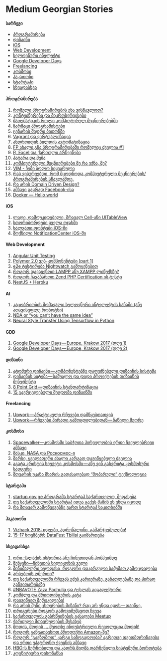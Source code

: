 # Medium Georgian Stories

#### სარჩევი
* [პროგრამირება](#პროგრამირება)
* [დიზაინი](#დიზაინი)
* [iOS](#ios)
* [Web Development](#web-development)
* [ხელოვნური ინელექტი](#ai)
* [Google Developer Days](#gdd)
* [Freelancing](#freelancing)
* [კოსმოსი](#კოსმოსი)
* [ჰაკათონი](#ჰაკათონი)
* [სტარტაპი](#სტარტაპი)
* [სხვადასხვა](#სხვადასხვა)

#### პროგრამირება
1. [რომელი პროგრამირების ენა ვისწავლოთ?](https://medium.com/@gmamaladze/%E1%83%A0%E1%83%9D%E1%83%9B%E1%83%94%E1%83%9A%E1%83%98-%E1%83%9E%E1%83%A0%E1%83%9D%E1%83%92%E1%83%A0%E1%83%90%E1%83%9B%E1%83%98%E1%83%A0%E1%83%94%E1%83%91%E1%83%98%E1%83%A1-%E1%83%94%E1%83%9C%E1%83%90-%E1%83%95%E1%83%98%E1%83%A1%E1%83%AC%E1%83%90%E1%83%95%E1%83%9A%E1%83%9D%E1%83%97-cce1a4974ce1)
2. [კონტეინერები და მიკროსერვისები](https://medium.com/@fircx/%E1%83%99%E1%83%9D%E1%83%9C%E1%83%A2%E1%83%94%E1%83%98%E1%83%9C%E1%83%94%E1%83%A0%E1%83%94%E1%83%91%E1%83%98-%E1%83%93%E1%83%90-%E1%83%9B%E1%83%98%E1%83%99%E1%83%A0%E1%83%9D%E1%83%A1%E1%83%94%E1%83%A0%E1%83%95%E1%83%98%E1%83%A1%E1%83%94%E1%83%91%E1%83%98-6d86529c49cb)
3. [მათემატიკის როლი კომპიუტერულ მეცნიერებებში](https://medium.com/@getsadzee/%E1%83%9B%E1%83%90%E1%83%97%E1%83%94%E1%83%9B%E1%83%90%E1%83%A2%E1%83%98%E1%83%99%E1%83%98%E1%83%A1-%E1%83%A0%E1%83%9D%E1%83%9A%E1%83%98-%E1%83%99%E1%83%9D%E1%83%9B%E1%83%9E%E1%83%98%E1%83%A3%E1%83%A2%E1%83%94%E1%83%A0%E1%83%A3%E1%83%9A-%E1%83%9B%E1%83%94%E1%83%AA%E1%83%9C%E1%83%98%E1%83%94%E1%83%A0%E1%83%94%E1%83%91%E1%83%94%E1%83%91%E1%83%A8%E1%83%98-53d1bba6e90a)
4. [ზარმაცი პროგრამისტები](https://medium.com/@stichoza/-4e7a2373fd08)
5. [ცეზარის შიფრი პითონში](https://medium.com/@fircx/%E1%83%AA%E1%83%94%E1%83%96%E1%83%90%E1%83%A0%E1%83%98%E1%83%A1-%E1%83%A8%E1%83%98%E1%83%A4%E1%83%A0%E1%83%98-%E1%83%9E%E1%83%98%E1%83%97%E1%83%9D%E1%83%9C%E1%83%A8%E1%83%98-2fa1d2761e89)
6. [Vagrant და ვირტუალიზაცია](https://medium.com/@fircx/vagrant-%E1%83%93%E1%83%90-%E1%83%95%E1%83%98%E1%83%A0%E1%83%A2%E1%83%A3%E1%83%90%E1%83%9A%E1%83%98%E1%83%96%E1%83%90%E1%83%AA%E1%83%98%E1%83%90-b3823bcdb08e)
7. [ანდროიდის ბილდის ავტომატიზაცია](https://medium.com/@fircx/%E1%83%90%E1%83%9C%E1%83%93%E1%83%A0%E1%83%9D%E1%83%98%E1%83%93%E1%83%98%E1%83%A1-%E1%83%91%E1%83%98%E1%83%9A%E1%83%93%E1%83%98%E1%83%A1-%E1%83%90%E1%83%95%E1%83%A2%E1%83%9D%E1%83%9B%E1%83%90%E1%83%A2%E1%83%98%E1%83%96%E1%83%90%E1%83%AA%E1%83%98%E1%83%90-5ecefa56cb6a)
8. [FP ახალი გზა პროგრამირებაში რომელიც ძველია #1](https://medium.com/@safareli/fp-1-9ac44f1b589f)
9. [R, Excel და ქართული არჩევნები](https://medium.com/@gmamaladze/r-excel-%E1%83%93%E1%83%90-%E1%83%A5%E1%83%90%E1%83%A0%E1%83%97%E1%83%A3%E1%83%9A%E1%83%98-%E1%83%90%E1%83%A0%E1%83%A9%E1%83%94%E1%83%95%E1%83%9C%E1%83%94%E1%83%91%E1%83%98-2d613e4b166e)
10. [პატარა და მუშა](https://medium.com/@gtkesh/ac8fa802f11f)
11. [კომპიუტერული მეცნიერებები მე რა ვქნა, მე?](https://medium.com/@gtkesh/fba5979b180a)
12. [VIM - ჩემი ბოლო სიყვარული](https://medium.com/ka-ge/vim-%E1%83%A9%E1%83%94%E1%83%9B%E1%83%98-%E1%83%91%E1%83%9D%E1%83%9A%E1%83%9D-%E1%83%A1%E1%83%98%E1%83%A7%E1%83%95%E1%83%90%E1%83%A0%E1%83%A3%E1%83%9A%E1%83%98-b3b2dd64d19c)
13. [რას ვისურვებდი, რომ მცოდნოდა კომპიუტერული მეცნიერების/პროგრამირების სწავლამდე.](https://medium.com/@tornikegomareli_77607/%E1%83%A0%E1%83%90%E1%83%A1-%E1%83%95%E1%83%98%E1%83%A1%E1%83%A3%E1%83%A0%E1%83%95%E1%83%94%E1%83%91%E1%83%93%E1%83%98-%E1%83%A0%E1%83%9D%E1%83%9B-%E1%83%9B%E1%83%AA%E1%83%9D%E1%83%93%E1%83%9C%E1%83%9D%E1%83%93%E1%83%90-%E1%83%99%E1%83%9D%E1%83%9B%E1%83%9E%E1%83%98%E1%83%A3%E1%83%A2%E1%83%94%E1%83%A0%E1%83%A3%E1%83%9A%E1%83%98-%E1%83%9B%E1%83%94%E1%83%AA%E1%83%9C%E1%83%98%E1%83%94%E1%83%A0%E1%83%94%E1%83%91%E1%83%98%E1%83%A1-%E1%83%9E%E1%83%A0%E1%83%9D%E1%83%92%E1%83%A0%E1%83%90%E1%83%9B%E1%83%98%E1%83%A0%E1%83%94%E1%83%91%E1%83%98%E1%83%A1-%E1%83%A1%E1%83%AC%E1%83%90%E1%83%95%E1%83%9A%E1%83%90%E1%83%9B%E1%83%93%E1%83%94-6a5170fbd4c8)
14. [რა არის Domain Driven Design?](https://medium.com/@ggdvalishvili/%E1%83%A0%E1%83%90-%E1%83%90%E1%83%A0%E1%83%98%E1%83%A1-domain-driven-design-5f5a551346b1)
15. [ამბავი გაყრად Facebook-ისა](https://medium.com/@tatocaster/%E1%83%90%E1%83%9B%E1%83%91%E1%83%90%E1%83%95%E1%83%98-%E1%83%92%E1%83%90%E1%83%A7%E1%83%A0%E1%83%90%E1%83%93-facebook-%E1%83%98%E1%83%A1%E1%83%90-50608f7db62e)
16. [Docker — Hello world](https://medium.com/@VOBI_IO/docker-hello-world-ecbc2b8d78c) 

#### iOS
1. [ლაღი, დამოუკიდებელი, მრავალ Cell-ანი UITableView](https://medium.com/@sh.ioramashvili/%E1%83%9A%E1%83%90%E1%83%A6%E1%83%98-%E1%83%93%E1%83%90%E1%83%9B%E1%83%9D%E1%83%A3%E1%83%99%E1%83%98%E1%83%93%E1%83%94%E1%83%91%E1%83%94%E1%83%9A%E1%83%98-%E1%83%9B%E1%83%A0%E1%83%90%E1%83%95%E1%83%90%E1%83%9A-cell-%E1%83%90%E1%83%9C%E1%83%98-uitableview-1b2c80ce14b8)
2. [სთორიბორდები ყველა ოჯახში](https://medium.com/@sh.ioramashvili/%E1%83%A1%E1%83%97%E1%83%9D%E1%83%A0%E1%83%98%E1%83%91%E1%83%9D%E1%83%A0%E1%83%93%E1%83%94%E1%83%91%E1%83%98-%E1%83%A7%E1%83%95%E1%83%94%E1%83%9A%E1%83%90-%E1%83%9D%E1%83%AF%E1%83%90%E1%83%AE%E1%83%A8%E1%83%98-b04eb9823db7)
3. [ხალვათი ფონტები iOS-ში](https://medium.com/@sh.ioramashvili/%E1%83%AE%E1%83%90%E1%83%9A%E1%83%95%E1%83%90%E1%83%97%E1%83%98-%E1%83%A4%E1%83%9D%E1%83%9C%E1%83%A2%E1%83%94%E1%83%91%E1%83%98-ios-%E1%83%A8%E1%83%98-e8b98d882a2f)
4. [მოქნილი NotificationCenter iOS-ში](https://medium.com/@sh.ioramashvili/%E1%83%9B%E1%83%9D%E1%83%A5%E1%83%9C%E1%83%98%E1%83%9A%E1%83%98-notificationcenter-%E1%83%98-d8983a7a5d89)

#### Web Development
1. [Angular Unit Testing](https://medium.com/@apolonpachulia/angular-unit-testing-57f766c104b3)
2. [Polymer 2.0 ვებ-კომპონენტები [part 1]](https://medium.com/@apolonpachulia/polymer-2-0-%E1%83%95%E1%83%94%E1%83%91-%E1%83%99%E1%83%9D%E1%83%9B%E1%83%9E%E1%83%9D%E1%83%9C%E1%83%94%E1%83%9C%E1%83%A2%E1%83%94%E1%83%91%E1%83%98-part-1-e5410f00e852)
3. [e2e ტესტირება Nightwatch გამოყენებით](https://medium.com/@apolonpachulia/e2e-%E1%83%A2%E1%83%94%E1%83%A1%E1%83%A2%E1%83%98%E1%83%A0%E1%83%94%E1%83%91%E1%83%90-nightwatch-%E1%83%92%E1%83%90%E1%83%9B%E1%83%9D%E1%83%A7%E1%83%94%E1%83%9C%E1%83%94%E1%83%91%E1%83%98%E1%83%97-fa192909a5f7)
4. [როგორ დავაყენოთ LAMPP ანუ XAMPP ლინუქსზე?](https://medium.com/@gigamania/%E1%83%A0%E1%83%9D%E1%83%92%E1%83%9D%E1%83%A0-%E1%83%93%E1%83%90%E1%83%95%E1%83%90%E1%83%A7%E1%83%94%E1%83%9C%E1%83%9D%E1%83%97-lampp-%E1%83%9A%E1%83%98%E1%83%9C%E1%83%A3%E1%83%A5%E1%83%A1%E1%83%96%E1%83%94-6ff4c319316)
5. [როგორ ჩავაბაროთ Zend PHP Certification ის ტესტი](https://medium.com/@niko.peikrishvili/%E1%83%A0%E1%83%9D%E1%83%92%E1%83%9D%E1%83%A0-%E1%83%A9%E1%83%90%E1%83%95%E1%83%90%E1%83%91%E1%83%90%E1%83%A0%E1%83%9D%E1%83%97-zend-php-certification-%E1%83%98%E1%83%A1-%E1%83%A2%E1%83%94%E1%83%A1%E1%83%A2%E1%83%98-c2e1c5626512)
6. [NestJS + Heroku](https://medium.com/@levan_ilashvili/nestjs-heroku-e165685030d6)

#### AI
1. [კაცობრიობის მომავალი ხელოვნური ინტელექტის ხანაში (ანუ ათავისუფლე რობოტნი)](https://medium.com/@gmamaladze/%E1%83%99%E1%83%90%E1%83%AA%E1%83%9D%E1%83%91%E1%83%A0%E1%83%98%E1%83%9D%E1%83%91%E1%83%98%E1%83%A1-%E1%83%9B%E1%83%9D%E1%83%9B%E1%83%90%E1%83%95%E1%83%90%E1%83%9A%E1%83%98-%E1%83%AE%E1%83%94%E1%83%9A%E1%83%9D%E1%83%95%E1%83%9C%E1%83%A3%E1%83%A0%E1%83%98-%E1%83%98%E1%83%9C%E1%83%A2%E1%83%94%E1%83%9A%E1%83%94%E1%83%A5%E1%83%A2%E1%83%98%E1%83%A1-%E1%83%AE%E1%83%90%E1%83%9C%E1%83%90%E1%83%A8%E1%83%98-%E1%83%90%E1%83%9C%E1%83%A3-%E1%83%90%E1%83%97%E1%83%90%E1%83%95%E1%83%98%E1%83%A1%E1%83%A3%E1%83%A4%E1%83%9A%E1%83%94-%E1%83%A0%E1%83%9D%E1%83%91%E1%83%9D%E1%83%A2%E1%83%9C%E1%83%98-8090d1562b12)
2. [NDA or “you can’t have the same idea”](https://medium.com/@lukachkhetiani/nda-or-you-cant-have-the-same-idea-b4419f184a67)
3. [Neural Style Transfer Using Tensorflow in Python](https://medium.com/coinmonks/neural-style-transfer-using-tensorflow-in-python-499b39084827)

#### GDD
1. [Google Developer Days — Europe, Krakow 2017 (დღე 1)](https://medium.com/emoney-engineering/google-developer-days-europe-krakow-2017-%E1%83%93%E1%83%A6%E1%83%94-1-8397cca96bb6)
2. [Google Developer Days — Europe, Krakow 2017 (დღე 2)](https://medium.com/emoney-engineering/google-developer-days-europe-krakow-2017-%E1%83%93%E1%83%A6%E1%83%94-2-9acf56722488)


#### დიზაინი
1. [ატომური დიზაინი — კომპონენტებზე დაფუძნებული დიზაინის სისტემა](https://medium.com/@sanikidze/%E1%83%90%E1%83%A2%E1%83%9D%E1%83%9B%E1%83%A3%E1%83%A0%E1%83%98-%E1%83%93%E1%83%98%E1%83%96%E1%83%90%E1%83%98%E1%83%9C%E1%83%98-%E1%83%99%E1%83%9D%E1%83%9B%E1%83%9E%E1%83%9D%E1%83%9C%E1%83%94%E1%83%9C%E1%83%A2%E1%83%94%E1%83%91%E1%83%96%E1%83%94-%E1%83%93%E1%83%90%E1%83%A4%E1%83%A3%E1%83%AB%E1%83%9C%E1%83%94%E1%83%91%E1%83%A3%E1%83%9A%E1%83%98-%E1%83%93%E1%83%98%E1%83%96%E1%83%90%E1%83%98%E1%83%9C%E1%83%98%E1%83%A1-%E1%83%A1%E1%83%98%E1%83%A1%E1%83%A2%E1%83%94%E1%83%9B%E1%83%90-e9ce10acb9f2)
2. [დიზაინის სიტემა — საშუალო და დიდი პროექტების დიზაინის მენეჯმენტი](https://medium.com/@sanikidze/%E1%83%93%E1%83%98%E1%83%96%E1%83%90%E1%83%98%E1%83%9C%E1%83%98%E1%83%A1-%E1%83%A1%E1%83%98%E1%83%A2%E1%83%94%E1%83%9B%E1%83%90-%E1%83%A1%E1%83%90%E1%83%A8%E1%83%A3%E1%83%90%E1%83%9A%E1%83%9D-%E1%83%93%E1%83%90-%E1%83%93%E1%83%98%E1%83%93%E1%83%98-%E1%83%9E%E1%83%A0%E1%83%9D%E1%83%94%E1%83%A5%E1%83%A2%E1%83%94%E1%83%91%E1%83%98%E1%83%A1-%E1%83%93%E1%83%98%E1%83%96%E1%83%90%E1%83%98%E1%83%9C%E1%83%98%E1%83%A1-%E1%83%9B%E1%83%94%E1%83%9C%E1%83%94%E1%83%AF%E1%83%9B%E1%83%94%E1%83%9C%E1%83%A2%E1%83%98-7c79fb47ed17)
3. [8 Point Grid — დიზაინის სტანდარტიზაცია](https://medium.com/@sanikidze/8-point-grid-%E1%83%93%E1%83%98%E1%83%96%E1%83%90%E1%83%98%E1%83%9C%E1%83%98%E1%83%A1-%E1%83%A1%E1%83%A2%E1%83%90%E1%83%9C%E1%83%93%E1%83%90%E1%83%A0%E1%83%A2%E1%83%98%E1%83%96%E1%83%90%E1%83%AA%E1%83%98%E1%83%90-e962e22a693b)
4. [15 გავრცელებული შეცდომა დიზაინში](https://medium.com/@mbadalov/15-%E1%83%92%E1%83%90%E1%83%95%E1%83%A0%E1%83%AA%E1%83%94%E1%83%9A%E1%83%94%E1%83%91%E1%83%A3%E1%83%9A%E1%83%98-%E1%83%A8%E1%83%94%E1%83%AA%E1%83%93%E1%83%9D%E1%83%9B%E1%83%90-%E1%83%93%E1%83%98%E1%83%96%E1%83%90%E1%83%98%E1%83%9C%E1%83%A8%E1%83%98-a3b7338bff52)

#### Freelancing
1. [Upwork — პრაქტიკული რჩევები დამწყებთათვის](https://medium.com/@bumbeishvili/upwork-%E1%83%9E%E1%83%A0%E1%83%90%E1%83%A5%E1%83%A2%E1%83%98%E1%83%99%E1%83%A3%E1%83%9A%E1%83%98-%E1%83%A0%E1%83%A9%E1%83%94%E1%83%95%E1%83%94%E1%83%91%E1%83%98-%E1%83%93%E1%83%90%E1%83%9B%E1%83%AC%E1%83%A7%E1%83%94%E1%83%91%E1%83%97%E1%83%90%E1%83%97%E1%83%95%E1%83%98%E1%83%A1-7ea96920befd)
2. [Upwork — რჩევები პირადი გამოცდილებიდან — ნაწილი მეორე](https://medium.com/@bumbeishvili/upwork-advices-part-2-736d59c3a8e0?fbclid=IwAR0zw1ng5BzGiDif8u30FOBJQn6mx1hfpSms2jpmCr1UCLJ2w8TTWNE7kD4)

#### კოსმოსი
1. [Spacewalker—კოსმოსში საბჭოთა პირველობის ერთი ჩვეულებრივი ამბავი](https://medium.com/@gmamaladze/spacewalker-%E1%83%99%E1%83%9D%E1%83%9B%E1%83%9D%E1%83%A1%E1%83%A8%E1%83%98-%E1%83%A1%E1%83%90%E1%83%91%E1%83%AD%E1%83%9D%E1%83%97%E1%83%90-%E1%83%9E%E1%83%98%E1%83%A0%E1%83%95%E1%83%94%E1%83%9A%E1%83%9D%E1%83%91%E1%83%98%E1%83%A1-%E1%83%94%E1%83%A0%E1%83%97%E1%83%98-%E1%83%A9%E1%83%95%E1%83%94%E1%83%A3%E1%83%9A%E1%83%94%E1%83%91%E1%83%A0%E1%83%98%E1%83%95%E1%83%98-%E1%83%90%E1%83%9B%E1%83%91%E1%83%90%E1%83%95%E1%83%98-2fdf1aa62d4c)
2. [მასკი, NASA და Роскосмос-ი](https://medium.com/@gmamaladze/%E1%83%9B%E1%83%90%E1%83%A1%E1%83%99%E1%83%98-nasa-%E1%83%93%E1%83%90-%D1%80%D0%BE%D1%81%D0%BA%D0%BE%D1%81%D0%BC%D0%BE%D1%81-%E1%83%98%E1%83%A1-%E1%83%93%E1%83%90%E1%83%A1%E1%83%90%E1%83%A1%E1%83%A0%E1%83%A3%E1%83%9A%E1%83%98-a8c2f53a0273)
3. [მარსი, ყველაფერი ახალი კარგად დავიწყებული ძველია](https://medium.com/@gmamaladze/%E1%83%9B%E1%83%90%E1%83%A0%E1%83%A1%E1%83%98-%E1%83%A7%E1%83%95%E1%83%94%E1%83%9A%E1%83%90%E1%83%A4%E1%83%94%E1%83%A0%E1%83%98-%E1%83%90%E1%83%AE%E1%83%90%E1%83%9A%E1%83%98-%E1%83%99%E1%83%90%E1%83%A0%E1%83%92%E1%83%90%E1%83%93-%E1%83%93%E1%83%90%E1%83%95%E1%83%98%E1%83%AC%E1%83%A7%E1%83%94%E1%83%91%E1%83%A3%E1%83%9A%E1%83%98-%E1%83%AB%E1%83%95%E1%83%94%E1%83%9A%E1%83%98%E1%83%90-ea16aa1c7a56)
4. [აგატა კრისტის სიუჟეტი კოსმოსში — ანუ ვინ გახვრიტა კოსმოსური სადგური](https://medium.com/@gmamaladze/%E1%83%90%E1%83%92%E1%83%90%E1%83%A2%E1%83%90-%E1%83%99%E1%83%A0%E1%83%98%E1%83%A1%E1%83%A2%E1%83%98%E1%83%A1-%E1%83%A1%E1%83%98%E1%83%A3%E1%83%9F%E1%83%94%E1%83%A2%E1%83%98-%E1%83%99%E1%83%9D%E1%83%A1%E1%83%9B%E1%83%9D%E1%83%A1%E1%83%A8%E1%83%98-%E1%83%90%E1%83%9C%E1%83%A3-%E1%83%95%E1%83%98%E1%83%9C-%E1%83%92%E1%83%90%E1%83%AE%E1%83%95%E1%83%A0%E1%83%98%E1%83%A2%E1%83%90-%E1%83%99%E1%83%9D%E1%83%A1%E1%83%9B%E1%83%9D%E1%83%A1%E1%83%A3%E1%83%A0%E1%83%98-%E1%83%A1%E1%83%90%E1%83%93%E1%83%92%E1%83%A3%E1%83%A0%E1%83%98-aea42357195)
5. [მთვარის უკანა მხარის გადასაღებად “მოპარული” ტექნოლოგია](https://medium.com/@gmamaladze/%E1%83%9B%E1%83%97%E1%83%95%E1%83%90%E1%83%A0%E1%83%98%E1%83%A1-%E1%83%A3%E1%83%99%E1%83%90%E1%83%9C%E1%83%90-%E1%83%9B%E1%83%AE%E1%83%90%E1%83%A0%E1%83%98%E1%83%A1-%E1%83%92%E1%83%90%E1%83%93%E1%83%90%E1%83%A1%E1%83%90%E1%83%A6%E1%83%94%E1%83%91%E1%83%90%E1%83%93-%E1%83%9B%E1%83%9D%E1%83%9E%E1%83%90%E1%83%A0%E1%83%A3%E1%83%9A%E1%83%98-%E1%83%A2%E1%83%94%E1%83%A5%E1%83%9C%E1%83%9D%E1%83%9A%E1%83%9D%E1%83%92%E1%83%98%E1%83%90-9d001b561612)

#### სტარტაპი
1. [startup.gov.ge პროგრამა სტარტაპ საქართველო, შეფასება](https://medium.com/@gtabidze/startup-gov-ge-%E1%83%9E%E1%83%A0%E1%83%9D%E1%83%92%E1%83%A0%E1%83%90%E1%83%9B%E1%83%90-%E1%83%A1%E1%83%A2%E1%83%90%E1%83%A0%E1%83%A2%E1%83%90%E1%83%9E-%E1%83%A1%E1%83%90%E1%83%A5%E1%83%90%E1%83%A0%E1%83%97%E1%83%95%E1%83%94%E1%83%9A%E1%83%9D-%E1%83%A8%E1%83%94%E1%83%A4%E1%83%90%E1%83%A1%E1%83%94%E1%83%91%E1%83%90-14b27e7c9ee2)
2. [თუ საქართველოში სტარტაპ იდეა გაქვს მაშინ ეს უნდა იცოდე](https://medium.com/@gtabidze/%E1%83%97%E1%83%A3-%E1%83%A1%E1%83%90%E1%83%A5%E1%83%90%E1%83%A0%E1%83%97%E1%83%95%E1%83%94%E1%83%9A%E1%83%9D%E1%83%A8%E1%83%98-%E1%83%A1%E1%83%A2%E1%83%90%E1%83%A0%E1%83%A2%E1%83%90%E1%83%9E-%E1%83%98%E1%83%93%E1%83%94%E1%83%90-%E1%83%92%E1%83%90%E1%83%A5%E1%83%95%E1%83%A1-%E1%83%9B%E1%83%90%E1%83%A8%E1%83%98%E1%83%9C-%E1%83%94%E1%83%A1-%E1%83%A3%E1%83%9C%E1%83%93%E1%83%90-%E1%83%98%E1%83%AA%E1%83%9D%E1%83%93%E1%83%94-625c9fd279ec)
3. [რა მთავარ გამოწვევებზე ვართ სტარტაპ საკითხებში](https://medium.com/@gtabidze/%E1%83%A0%E1%83%90-%E1%83%9B%E1%83%97%E1%83%90%E1%83%95%E1%83%90%E1%83%A0-%E1%83%92%E1%83%90%E1%83%9B%E1%83%9D%E1%83%AC%E1%83%95%E1%83%94%E1%83%95%E1%83%94%E1%83%91%E1%83%96%E1%83%94-%E1%83%95%E1%83%90%E1%83%A0%E1%83%97-%E1%83%A1%E1%83%A2%E1%83%90%E1%83%A0%E1%83%A2%E1%83%90%E1%83%9E-%E1%83%A1%E1%83%90%E1%83%99%E1%83%98%E1%83%97%E1%83%AE%E1%83%94%E1%83%91%E1%83%A8%E1%83%98-ca472c9719a5)

#### ჰაკათონი
1. [Vizhack 2018: იდეები, ადრენალინი, გამარჯვებულები!](https://medium.com/@ForSet/vizhack-2018-%E1%83%98%E1%83%93%E1%83%94%E1%83%94%E1%83%91%E1%83%98-%E1%83%90%E1%83%93%E1%83%A0%E1%83%94%E1%83%9C%E1%83%90%E1%83%9A%E1%83%98%E1%83%9C%E1%83%98-%E1%83%92%E1%83%90%E1%83%9B%E1%83%90%E1%83%A0%E1%83%AF%E1%83%95%E1%83%94%E1%83%91%E1%83%A3%E1%83%9A%E1%83%94%E1%83%91%E1%83%98-e3f214a83e32)
2. [15–17 ნოემბერს DataFest Tbilisi გაიმართება](https://medium.com/@ForSet/15-17-%E1%83%9C%E1%83%9D%E1%83%94%E1%83%9B%E1%83%91%E1%83%94%E1%83%A0%E1%83%A1-datafest-tbilisi-%E1%83%92%E1%83%90%E1%83%98%E1%83%9B%E1%83%90%E1%83%A0%E1%83%97%E1%83%94%E1%83%91%E1%83%90-2f7161a3189a)


#### სხვადასხვა
1. [ორი ქალაქის ისტორია ანუ ჩინეთიდან პომპეიმდე](https://medium.com/@gmamaladze/%E1%83%9D%E1%83%A0%E1%83%98-%E1%83%A5%E1%83%90%E1%83%9A%E1%83%90%E1%83%A5%E1%83%98%E1%83%A1-%E1%83%98%E1%83%A1%E1%83%A2%E1%83%9D%E1%83%A0%E1%83%98%E1%83%90-%E1%83%90%E1%83%9C%E1%83%A3-%E1%83%A9%E1%83%98%E1%83%9C%E1%83%94%E1%83%97%E1%83%98%E1%83%93%E1%83%90%E1%83%9C-%E1%83%9E%E1%83%9D%E1%83%9B%E1%83%9E%E1%83%94%E1%83%98%E1%83%9B%E1%83%93%E1%83%94-ff9c591fd51a)
2. [შენჯენი—ჩინეთის სილიკონის ველი](https://medium.com/@gmamaladze/%E1%83%A8%E1%83%94%E1%83%9C%E1%83%AF%E1%83%94%E1%83%9C%E1%83%98-%E1%83%A9%E1%83%98%E1%83%9C%E1%83%94%E1%83%97%E1%83%98%E1%83%A1-%E1%83%A1%E1%83%98%E1%83%9A%E1%83%98%E1%83%99%E1%83%9D%E1%83%9C%E1%83%98%E1%83%A1-%E1%83%95%E1%83%94%E1%83%9A%E1%83%98-16568ce139bb)
3. [მინიმალური ხელფასი, როგორც დაკარგული სამუშაო გამოცდილება](https://medium.com/@mirianbezhitashvili/%E1%83%9B%E1%83%98%E1%83%9C%E1%83%98%E1%83%9B%E1%83%90%E1%83%9A%E1%83%A3%E1%83%A0%E1%83%98-%E1%83%AE%E1%83%94%E1%83%9A%E1%83%A4%E1%83%90%E1%83%A1%E1%83%98-%E1%83%A0%E1%83%9D%E1%83%92%E1%83%9D%E1%83%A0%E1%83%AA-%E1%83%93%E1%83%90%E1%83%99%E1%83%90%E1%83%A0%E1%83%92%E1%83%A3%E1%83%9A%E1%83%98-%E1%83%A1%E1%83%90%E1%83%9B%E1%83%A3%E1%83%A8%E1%83%90%E1%83%9D-%E1%83%92%E1%83%90%E1%83%9B%E1%83%9D%E1%83%AA%E1%83%93%E1%83%98%E1%83%9A%E1%83%94%E1%83%91%E1%83%90-66410ccba5a5)
4. [არსებობს ღმერთი?](https://medium.com/@gtkesh/-a9c32f3eac29)
5. [თუ საქართველოში რჩევას ეძებ კარიერაზე, განათლებაზე და პირად განვითარებაზე](https://medium.com/@gtabidze/%E1%83%97%E1%83%A3-%E1%83%A1%E1%83%90%E1%83%A5%E1%83%90%E1%83%A0%E1%83%97%E1%83%95%E1%83%94%E1%83%9A%E1%83%9D%E1%83%A8%E1%83%98-%E1%83%A0%E1%83%A9%E1%83%94%E1%83%95%E1%83%90%E1%83%A1-%E1%83%94%E1%83%AB%E1%83%94%E1%83%91-%E1%83%93%E1%83%90%E1%83%A1%E1%83%90%E1%83%A5%E1%83%9B%E1%83%94%E1%83%91%E1%83%90%E1%83%96%E1%83%94-%E1%83%92%E1%83%90%E1%83%9C%E1%83%90%E1%83%97%E1%83%9A%E1%83%94%E1%83%91%E1%83%90%E1%83%96%E1%83%94-%E1%83%93%E1%83%90-%E1%83%9E%E1%83%98%E1%83%A0%E1%83%90%E1%83%93-%E1%83%92%E1%83%90%E1%83%9C%E1%83%95%E1%83%98%E1%83%97%E1%83%90%E1%83%A0%E1%83%94%E1%83%91%E1%83%90%E1%83%96%E1%83%94-8e0e6f84b446)
6. [#NBAVOTE Zaza Pachulia და ტესლას გიგაფექტორი](https://medium.com/@gmamaladze/nbavote-zaza-pachulia-%E1%83%93%E1%83%90-%E1%83%A2%E1%83%94%E1%83%A1%E1%83%9A%E1%83%90%E1%83%A1-%E1%83%92%E1%83%98%E1%83%92%E1%83%90%E1%83%A4%E1%83%94%E1%83%A5%E1%83%A2%E1%83%9D%E1%83%A0%E1%83%98-ef2d637903f1)
7. [კომბლე და შრიოდინგერის კატა](https://medium.com/@gmamaladze/%E1%83%99%E1%83%9D%E1%83%9B%E1%83%91%E1%83%9A%E1%83%94-%E1%83%93%E1%83%90-%E1%83%A8%E1%83%A0%E1%83%98%E1%83%9D%E1%83%93%E1%83%98%E1%83%9C%E1%83%92%E1%83%94%E1%83%A0%E1%83%98%E1%83%A1-%E1%83%99%E1%83%90%E1%83%A2%E1%83%90-1a344cf0a1d2)
8. [დაივიწყეთ შერეკილები!](https://medium.com/@gmamaladze/%E1%83%93%E1%83%90%E1%83%98%E1%83%95%E1%83%98%E1%83%AC%E1%83%A7%E1%83%94%E1%83%97-%E1%83%A8%E1%83%94%E1%83%A0%E1%83%94%E1%83%99%E1%83%98%E1%83%9A%E1%83%94%E1%83%91%E1%83%98-19a2bc89744d)
9. [რა არის შენი ცხოვრების მიზანი?  რაც არ უნდა იყოს — დაიწყე. ](https://medium.com/@gtkesh/bfc9a71f407d)
10. [თრიგერები როგორ გამოვიმუშავოთ ჩვევა](https://medium.com/@gtkesh/-ba9252a2c4e0)
11. [საქართველოს გაბრწყინების გასაღები Meetup](https://medium.com/@safareli/meetup-4a8d78c31f6f)
12. [ქართული მთავრულების შესახებ](https://medium.com/@georgegach/%E1%83%A5%E1%83%90%E1%83%A0%E1%83%97%E1%83%A3%E1%83%9A%E1%83%98-%E1%83%9B%E1%83%97%E1%83%90%E1%83%95%E1%83%A0%E1%83%A3%E1%83%9A%E1%83%94%E1%83%91%E1%83%98%E1%83%A1-%E1%83%A8%E1%83%94%E1%83%A1%E1%83%90%E1%83%AE%E1%83%94%E1%83%91-5c2d376ff3ac)
13. [მოდის, მოდის … მეოთხე ინდუსტრიული რევოლუცია მოდის!](https://medium.com/@gmamaladze/%E1%83%9B%E1%83%9D%E1%83%93%E1%83%98%E1%83%A1-%E1%83%9B%E1%83%9D%E1%83%93%E1%83%98%E1%83%A1-%E1%83%9B%E1%83%94%E1%83%9D%E1%83%97%E1%83%AE%E1%83%94-%E1%83%98%E1%83%9C%E1%83%93%E1%83%A3%E1%83%A1%E1%83%A2%E1%83%A0%E1%83%98%E1%83%A3%E1%83%9A%E1%83%98-%E1%83%A0%E1%83%94%E1%83%95%E1%83%9D%E1%83%9A%E1%83%A3%E1%83%AA%E1%83%98%E1%83%90-%E1%83%9B%E1%83%9D%E1%83%93%E1%83%98%E1%83%A1-7926e78383fc)
14. [როგორ განვათავსოთ პროდუქტი Amazon-ზე?](https://medium.com/@koba_18552/%E1%83%A0%E1%83%9D%E1%83%92%E1%83%9D%E1%83%A0-%E1%83%92%E1%83%90%E1%83%9C%E1%83%95%E1%83%90%E1%83%97%E1%83%90%E1%83%95%E1%83%A1%E1%83%9D%E1%83%97-%E1%83%9E%E1%83%A0%E1%83%9D%E1%83%93%E1%83%A3%E1%83%A5%E1%83%A2%E1%83%98-amazon-%E1%83%96%E1%83%94-909af494d818)
15. [როგორ “გავზომოთ” კარგი საზოგადოება? აგრეთვე თვითმფრინავისა და ერთი უპატრონო ქვეყნის ამბავი](https://medium.com/@gmamaladze/%E1%83%A0%E1%83%9D%E1%83%92%E1%83%9D%E1%83%A0-%E1%83%92%E1%83%90%E1%83%95%E1%83%96%E1%83%9D%E1%83%9B%E1%83%9D%E1%83%97-%E1%83%99%E1%83%90%E1%83%A0%E1%83%92%E1%83%98-%E1%83%A1%E1%83%90%E1%83%96%E1%83%9D%E1%83%92%E1%83%90%E1%83%93%E1%83%9D%E1%83%94%E1%83%91%E1%83%90-%E1%83%90%E1%83%9C%E1%83%A3-%E1%83%99%E1%83%94%E1%83%93%E1%83%9A%E1%83%98%E1%83%A1%E1%83%90-%E1%83%93%E1%83%90-%E1%83%94%E1%83%A0%E1%83%97%E1%83%98-%E1%83%A3%E1%83%9E%E1%83%90%E1%83%A2%E1%83%A0%E1%83%9D%E1%83%9C%E1%83%9D-%E1%83%A5%E1%83%95%E1%83%94%E1%83%A7%E1%83%9C%E1%83%98%E1%83%A1-%E1%83%90%E1%83%9B%E1%83%91%E1%83%90%E1%83%95%E1%83%98-8b18e5b3d2fb)
16. [HBO-ს ჩერნობილი და კადრს მიღმა დარჩენილი სისტემური ბოროტება](https://medium.com/@gmamaladze/hbo-%E1%83%A1-%E1%83%A9%E1%83%94%E1%83%A0%E1%83%9C%E1%83%9D%E1%83%91%E1%83%98%E1%83%9A%E1%83%98-%E1%83%93%E1%83%90-%E1%83%99%E1%83%90%E1%83%93%E1%83%A0%E1%83%A1-%E1%83%9B%E1%83%98%E1%83%A6%E1%83%9B%E1%83%90-%E1%83%93%E1%83%90%E1%83%A0%E1%83%A9%E1%83%94%E1%83%9C%E1%83%98%E1%83%9A%E1%83%98-%E1%83%A1%E1%83%98%E1%83%A1%E1%83%A2%E1%83%94%E1%83%9B%E1%83%A3%E1%83%A0%E1%83%98-%E1%83%91%E1%83%9D%E1%83%A0%E1%83%9D%E1%83%A2%E1%83%94%E1%83%91%E1%83%90-2fb27f2da837)
17. [კოგნიტიური დისონანსი](https://medium.com/@gmamaladze/%E1%83%99%E1%83%9D%E1%83%92%E1%83%9C%E1%83%98%E1%83%A2%E1%83%98%E1%83%A3%E1%83%A0%E1%83%98-%E1%83%93%E1%83%98%E1%83%A1%E1%83%9D%E1%83%9C%E1%83%90%E1%83%9C%E1%83%A1%E1%83%98-5b923c4174)
